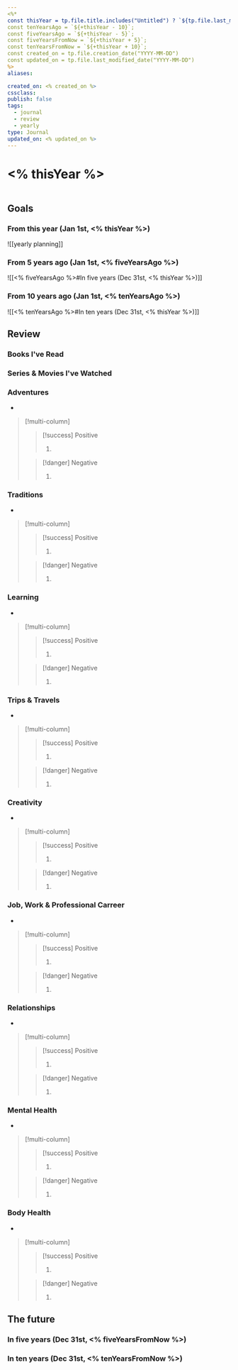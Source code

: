 ```yaml
---
<%*
const thisYear = tp.file.title.includes("Untitled") ? `${tp.file.last_modified_date("YYYY")}` : tp.file.title;
const tenYearsAgo = `${+thisYear - 10}`;
const fiveYearsAgo = `${+thisYear - 5}`;
const fiveYearsFromNow = `${+thisYear + 5}`;
const tenYearsFromNow = `${+thisYear + 10}`;
const created_on = tp.file.creation_date("YYYY-MM-DD")
const updated_on = tp.file.last_modified_date("YYYY-MM-DD")
%>
aliases:

created_on: <% created_on %>
cssclass: 
publish: false
tags:
  - journal
  - review
  - yearly
type: Journal
updated_on: <% updated_on %>
---
```

# <% thisYear %>

```calendar-nav
```

## Goals

### From this year (Jan 1st, <% thisYear %>)

![[yearly planning]]

### From 5 years ago (Jan 1st, <% fiveYearsAgo %>)

![[<% fiveYearsAgo %>#In five years (Dec 31st, <% thisYear %>)]]

### From 10 years ago (Jan 1st, <% tenYearsAgo %>)

![[<% tenYearsAgo %>#In ten years (Dec 31st, <% thisYear %>)]]

## Review


### Books I've Read



### Series & Movies I've Watched



### Adventures

- 

> [!multi-column]
>  
>  > [!success] Positive
>  > 
>  > 1. 
>  
>  > [!danger] Negative
>  > 
>  > 1. 

### Traditions

- 

> [!multi-column]
>  
>  > [!success] Positive
>  > 
>  > 1. 
>  
>  > [!danger] Negative
>  > 
>  > 1. 

### Learning

- 

> [!multi-column]
>  
>  > [!success] Positive
>  > 
>  > 1. 
>  
>  > [!danger] Negative
>  > 
>  > 1. 

### Trips & Travels

- 

> [!multi-column]
>  
>  > [!success] Positive
>  > 
>  > 1. 
>  
>  > [!danger] Negative
>  > 
>  > 1. 

### Creativity

- 

> [!multi-column]
>  
>  > [!success] Positive
>  > 
>  > 1. 
>  
>  > [!danger] Negative
>  > 
>  > 1. 

### Job, Work & Professional Carreer

- 

> [!multi-column]
>  
>  > [!success] Positive
>  > 
>  > 1. 
>  
>  > [!danger] Negative
>  > 
>  > 1. 

### Relationships

- 

> [!multi-column]
>  
>  > [!success] Positive
>  > 
>  > 1. 
>  
>  > [!danger] Negative
>  > 
>  > 1. 

### Mental Health

- 

> [!multi-column]
>  
>  > [!success] Positive
>  > 
>  > 1. 
>  
>  > [!danger] Negative
>  > 
>  > 1. 

### Body Health

- 

> [!multi-column]
>  
>  > [!success] Positive
>  > 
>  > 1. 
>  
>  > [!danger] Negative
>  > 
>  > 1. 

## The future

### In five years (Dec 31st, <% fiveYearsFromNow %>)



### In ten years (Dec 31st, <% tenYearsFromNow %>)


